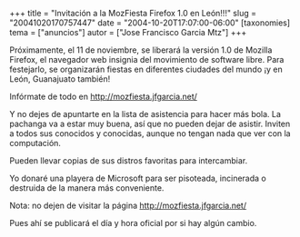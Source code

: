 +++
title = "Invitación a la MozFiesta Firefox 1.0 en León!!!"
slug = "20041020170757447"
date = "2004-10-20T17:07:00-06:00"
[taxonomies]
tema = ["anuncios"]
autor = ["Jose Francisco Garcia Mtz"]
+++

Próximamente, el 11 de noviembre, se liberará la versión 1.0 de Mozilla
Firefox, el navegador web insignia del movimiento de software libre.
Para festejarlo, se organizarán fiestas en diferentes ciudades del mundo
¡y en León, Guanajuato también!

Infórmate de todo en http://mozfiesta.jfgarcia.net/

<!-- more -->
Y no dejes de apuntarte en la lista de asistencia para hacer más bola.
La pachanga va a estar muy buena, así que no pueden dejar de asistir.
Inviten a todos sus conocidos y conocidas, aunque no tengan nada que ver
con la computación.

Pueden llevar copias de sus distros favoritas para intercambiar.

Yo donaré una playera de Microsoft para ser pisoteada, incinerada o
destruida de la manera más conveniente.

Nota: no dejen de visitar la página http://mozfiesta.jfgarcia.net/

Pues ahí se publicará el día y hora oficial por si hay algún cambio.

